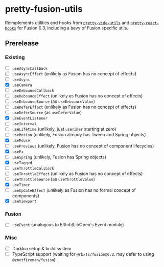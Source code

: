 # pretty-fusion-utils

Reimplements utilities and hooks from
[`pretty-vide-utils`](https://github.com/PepeElToro41/pretty-vide-utils/tree/main)
and
[`pretty-react-hooks`](https://www.npmjs.com/package/@rbxts/pretty-react-hooks)
for Fusion 0.3, including a bevy of Fusion specific utils.

## Prerelease

### Existing

- [ ] `useAsyncCallback`
- [ ] `useAsyncEffect` (unlikely as Fusion has no concept of effects)
- [ ] `useAsync`
- [X] `useCamera`
- [ ] `useDebounceCallback`
- [ ] `useDebounceEffect` (unlikely as Fusion has no concept of effects)
- [ ] `useDebounceSource` (as `useDebounceValue`)
- [ ] `useDeferEffect` (unlikely as Fusion has no concept of effects)
- [ ] `useDeferSource` (as `useDeferValue`)
- [X] `useEventListener`
- [ ] `useInterval`
- [ ] `useLifetime` (unlikely, just `useTimer` starting at zero)
- [ ] `useMotion` (unlikely, Fusion already has Tween and Spring objects)
- [X] `useMouse`
- [ ] `usePrevious` (unlikely, Fusion has no concept of component lifecycles)
- [X] `usePx`
- [ ] `useSpring` (unlikely, Fusion has Spring objects)
- [X] `useTagged`
- [ ] `useThrottleCallback`
- [ ] `useThrottleEffect` (unlikely as Fusion has no concept of effects)
- [ ] `useThrottleSource` (as `useThrottleValue`)
- [X] `useTimer`
- [ ] `useUpdateEffect` (unlikely as Fusion has no formal concept of components)
- [X] `useViewport`

### Fusion

- [ ] `useEvent` (analogous to Elttob/LibOpen's Event module)

### Misc

- [ ] Darklua setup & build system
- [ ] TypeScript support (waiting for `@rbxts/fusion@0.3`. may defer to using `@znotfireman/fusion`)
